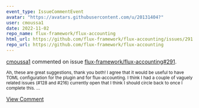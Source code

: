 ```yaml
---
event_type: IssueCommentEvent
avatar: "https://avatars.githubusercontent.com/u/20131404?"
user: cmoussa1
date: 2022-11-02
repo_name: flux-framework/flux-accounting
html_url: https://github.com/flux-framework/flux-accounting/issues/291
repo_url: https://github.com/flux-framework/flux-accounting
---
```


<a href='https://github.com/cmoussa1' target='_blank'>cmoussa1</a> commented on issue <a href='https://github.com/flux-framework/flux-accounting/issues/291' target='_blank'>flux-framework/flux-accounting#291</a>.

<small>Ah, these are great suggestions, thank you both! I agree that it would be useful to have TOML configuration for the plugin and for flux-accounting. I think I had a couple of vaguely related issues (#128 and #216) currently open that I think I should circle back to once I complete this....</small>

<a href='https://github.com/flux-framework/flux-accounting/issues/291' target='_blank'>View Comment</a>